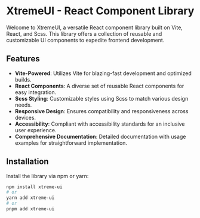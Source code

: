 # XtremeUI - React Component Library

Welcome to XtremeUI, a versatile React component library built on Vite, React, and Scss. This library offers a collection of reusable and customizable UI components to expedite frontend development.

## Features

- **Vite-Powered**: Utilizes Vite for blazing-fast development and optimized builds.
- **React Components**: A diverse set of reusable React components for easy integration.
- **Scss Styling**: Customizable styles using Scss to match various design needs.
- **Responsive Design**: Ensures compatibility and responsiveness across devices.
- **Accessibility**: Compliant with accessibility standards for an inclusive user experience.
- **Comprehensive Documentation**: Detailed documentation with usage examples for straightforward implementation.

## Installation

Install the library via npm or yarn:

```bash
npm install xtreme-ui
# or
yarn add xtreme-ui
# or
pnpm add xtreme-ui
```
